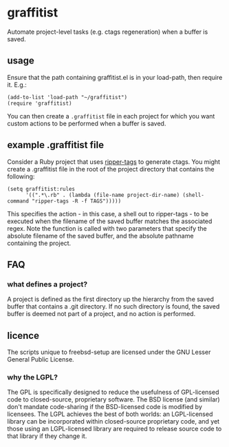 # graffitist
Automate project-level tasks (e.g. ctags regeneration) when a buffer is saved.

## usage

Ensure that the path containing graffitist.el is in your load-path, then require it.  E.g.:

    (add-to-list 'load-path "~/graffitist")
    (require 'graffitist)

You can then create a `.graffitist` file in each project for which you want custom actions to be performed when a buffer is saved.

## example .graffitist file

Consider a Ruby project that uses [ripper-tags](https://github.com/tmm1/ripper-tags) to generate ctags.  You might create a .graffitist file in the root of the project directory that contains the following:

    (setq graffitist:rules
          '((".*\.rb" . (lambda (file-name project-dir-name) (shell-command "ripper-tags -R -f TAGS")))))

This specifies the action - in this case, a shell out to ripper-tags - to be executed when the filename of the saved buffer matches the associated regex.  Note the function is called with two parameters that specify the absolute filename of the saved buffer, and the absolute pathname containing the project.

## FAQ

### what defines a project?
A project is defined as the first directory up the hierarchy from the saved buffer that contains a .git directory.  If no such directory is found, the saved buffer is deemed not part of a project, and no action is performed.

## licence
The scripts unique to freebsd-setup are licensed under the GNU Lesser General Public License.

### why the LGPL?
The GPL is specifically designed to reduce the usefulness of GPL-licensed code to closed-source, proprietary software. The BSD license (and similar) don't mandate code-sharing if the BSD-licensed code is modified by licensees. The LGPL achieves the best of both worlds: an LGPL-licensed library can be incorporated within closed-source proprietary code, and yet those using an LGPL-licensed library are required to release source code to that library if they change it.

